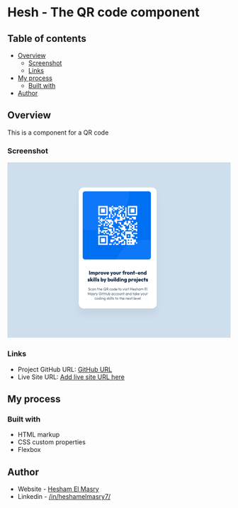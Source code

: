 # Hesh - The QR code component


## Table of contents

- [Overview](#overview)
  - [Screenshot](#screenshot)
  - [Links](#links)
- [My process](#my-process)
  - [Built with](#built-with)
- [Author](#author)


## Overview
This is a component for a QR code

### Screenshot

![](./screenshot.png)


### Links

- Project GitHub URL: [GitHub URL](https://github.com/heshamelmasry77/the-QR-code-component)
- Live Site URL: [Add live site URL here](https://your-live-site-url.com)

## My process

### Built with

- HTML markup
- CSS custom properties
- Flexbox

## Author

- Website - [Hesham El Masry](https://github.com/heshamelmasry77)
- Linkedin - [/in/heshamelmasry7/](https://www.linkedin.com/in/heshamelmasry7/)
